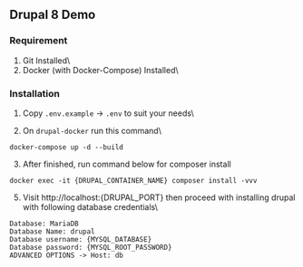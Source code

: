 ## Drupal 8 Demo

### Requirement
1. Git Installed\
2. Docker (with Docker-Compose) Installed\

### Installation
1. Copy `.env.example` -> `.env` to suit your needs\

2. On `drupal-docker` run this command\
```
docker-compose up -d --build
```

3. After finished, run command below for composer install
```
docker exec -it {DRUPAL_CONTAINER_NAME} composer install -vvv
```

5. Visit http://localhost:{DRUPAL_PORT} then proceed with installing drupal with following database credentials\
```
Database: MariaDB
Database Name: drupal
Database username: {MYSQL_DATABASE}
Database password: {MYSQL_ROOT_PASSWORD}
ADVANCED OPTIONS -> Host: db
```
